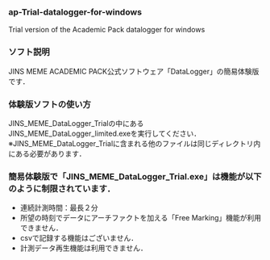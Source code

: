 ### ap-Trial-datalogger-for-windows
Trial version of the Academic Pack datalogger for windows

### ソフト説明
JINS MEME ACADEMIC PACK公式ソフトウェア「DataLogger」の簡易体験版です．


### 体験版ソフトの使い方
JINS_MEME_DataLogger_Trialの中にあるJINS_MEME_DataLogger_limited.exeを実行してください．<br>
※JINS_MEME_DataLogger_Trialに含まれる他のファイルは同じディレクトリ内にある必要があります．

### 簡易体験版で「JINS_MEME_DataLogger_Trial.exe」は機能が以下のように制限されています．
- 連続計測時間：最長２分
- 所望の時刻でデータにアーチファクトを加える「Free Marking」機能が利用できません．
- csvで記録する機能はございません．
- 計測データ再生機能は利用できません．

